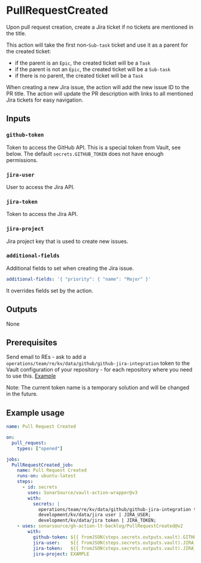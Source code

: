 # PullRequestCreated

Upon pull request creation, create a Jira ticket if no tickets are mentioned in the title.

This action will take the first non-`Sub-task` ticket and use it as a parent for the created ticket:
- if the parent is an `Epic`, the created ticket will be a `Task`
- if the parent is not an `Epic`, the created ticket will be a `Sub-task`
- if there is no parent, the created ticket will be a `Task`

When creating a new Jira issue, the action will add the new issue ID to the PR title.
The action will update the PR description with links to all mentioned Jira tickets for easy navigation.

## Inputs

### `github-token`

Token to access the GitHub API. This is a special token from Vault, see below. The default `secrets.GITHUB_TOKEN` does not have enough permissions.

### `jira-user`

User to access the Jira API.

### `jira-token`

Token to access the Jira API.

### `jira-project`

Jira project key that is used to create new issues.

### `additional-fields`

Additional fields to set when creating the Jira issue. 

```yaml
additional-fields: '{ "priority": { "name": "Major" }'
```

It overrides fields set by the action.

## Outputs

None

## Prerequisites

Send email to REs - ask to add a `operations/team/re/kv/data/github/github-jira-integration` token to the Vault configuration of your repository - for each repository where you need to use this. [Example](https://github.com/SonarSource/re-terraform-aws-vault/pull/1200/files)

Note: The current token name is a temporary solution and will be changed in the future.

## Example usage

```yaml
name: Pull Request Created

on:
  pull_request:
    types: ["opened"]

jobs:
  PullRequestCreated_job:
    name: Pull Request Created
    runs-on: ubuntu-latest
    steps:
      - id: secrets
        uses: SonarSource/vault-action-wrapper@v3
        with:
          secrets: |
            operations/team/re/kv/data/github/github-jira-integration token | GITHUB_TOKEN;
            development/kv/data/jira user | JIRA_USER;
            development/kv/data/jira token | JIRA_TOKEN;
    - uses: sonarsource/gh-action-lt-backlog/PullRequestCreated@v2
        with:
          github-token: ${{ fromJSON(steps.secrets.outputs.vault).GITHUB_TOKEN }}
          jira-user:    ${{ fromJSON(steps.secrets.outputs.vault).JIRA_USER }}
          jira-token:   ${{ fromJSON(steps.secrets.outputs.vault).JIRA_TOKEN }}
          jira-project: EXAMPLE
```
